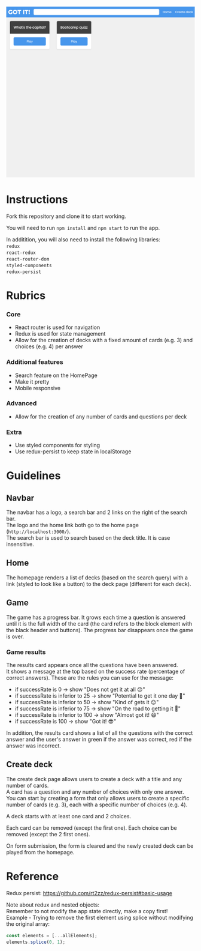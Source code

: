 ![preview](screenshots/initial.png)

# Instructions

Fork this repository and clone it to start working.

You will need to run `npm install` and `npm start` to run the app.

In additition, you will also need to install the following libraries:  
`redux`  
`react-redux`  
`react-router-dom`  
`styled-components`  
`redux-persist`

# Rubrics

### Core

- React router is used for navigation
- Redux is used for state management
- Allow for the creation of decks with a fixed amount of cards (e.g. 3) and choices (e.g. 4) per answer

### Additional features

- Search feature on the HomePage
- Make it pretty
- Mobile responsive

### Advanced

- Allow for the creation of any number of cards and questions per deck

### Extra

- Use styled components for styling
- Use redux-persist to keep state in localStorage

# Guidelines

## Navbar

The navbar has a logo, a search bar and 2 links on the right of the search bar.  
The logo and the home link both go to the home page (`http://localhost:3000/`).  
The search bar is used to search based on the deck title. It is case insensitive.

## Home

The homepage renders a list of decks (based on the search query) with a link (styled to look like a button) to the deck page (different for each deck).

## Game

The game has a progress bar. It grows each time a question is answered until it is the full width of the card (the card refers to the block element with the black header and buttons).
The progress bar disappears once the game is over.

### Game results

The results card appears once all the questions have been answered.  
It shows a message at the top based on the success rate (percentage of correct answers).
These are the rules you can use for the message:

- if successRate is 0 -> show "Does not get it at all 😞"
- if successRate is inferior to 25 -> show "Potential to get it one day 🤔"
- if successRate is inferior to 50 -> show "Kind of gets it 😐"
- if successRate is inferior to 75 -> show "On the road to getting it 🙂"
- if successRate is inferior to 100 -> show "Almost got it! 😄"
- if successRate is 100 -> show "Got it! 😎"

In addition, the results card shows a list of all the questions with the correct answer and the user's answer in <span style="green">green</span> if the answer was correct, <span style="green">red</span> if the answer was incorrect.

## Create deck

The create deck page allows users to create a deck with a title and any number of cards.  
A card has a question and any number of choices with only one answer.  
You can start by creating a form that only allows users to create a specific number of cards (e.g. 3), each with a specific number of choices (e.g. 4).

A deck starts with at least one card and 2 choices.

Each card can be removed (except the first one). Each choice can be removed (except the 2 first ones).

On form submission, the form is cleared and the newly created deck can be played from the homepage.

# Reference

Redux persist: https://github.com/rt2zz/redux-persist#basic-usage

Note about redux and nested objects:  
Remember to not modify the app state directly, make a copy first!  
Example - Trying to remove the first element using splice without modifying the original array:

```js
const elements = [...allElements];
elements.splice(0, 1);
```
